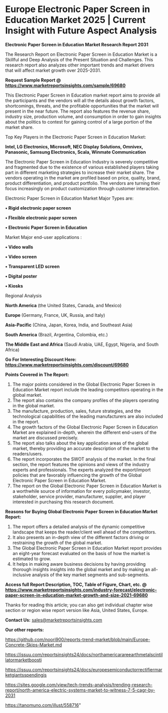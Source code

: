 # Europe Electronic Paper Screen in Education Market 2025 | Current Insight with Future Aspect Analysis

<strong>Electronic Paper Screen in Education Market Research Report 2031</strong>

The Research Report on Electronic Paper Screen in Education Market is a Skillful and Deep Analysis of the Present Situation and Challenges. This research report also analyzes other important trends and market drivers that will affect market growth over 2025-2031.

<strong>Request Sample Report @ <a href=https://www.marketreportsinsights.com/sample/69680>https://www.marketreportsinsights.com/sample/69680</a></strong>

This Electronic Paper Screen in Education market report aims to provide all the participants and the vendors will all the details about growth factors, shortcomings, threats, and the profitable opportunities that the market will present in the near future. The report also features the revenue share, industry size, production volume, and consumption in order to gain insights about the politics to contest for gaining control of a large portion of the market share.

Top Key Players in the Electronic Paper Screen in Education Market:

<strong>Intel, LG Electronics, Microsoft, NEC Display Solutions, Omnivex, Panasonic, Samsung Electronics, Scala, Winmate Communication</strong>

The Electronic Paper Screen in Education Industry is severely competitive and fragmented due to the existence of various established players taking part in different marketing strategies to increase their market share. The vendors operating in the market are profiled based on price, quality, brand, product differentiation, and product portfolio. The vendors are turning their focus increasingly on product customization through customer interaction.

Electronic Paper Screen in Education Market Major Types are:

<strong>• Rigid electronic paper screen

• Flexible electronic paper screen

• Electronic Paper Screen in Education</strong>

Market Major end-user applications :

<strong>• Video walls

• Video screen

• Transparent LED screen

• Digital poster

• Kiosks</strong>

Regional Analysis

</u><strong><b>North America</b></strong> (the United States, Canada, and Mexico)

<strong><b>Europe </b></strong>(Germany, France, UK, Russia, and Italy)

<strong><b>Asia-Pacific</b></strong> (China, Japan, Korea, India, and Southeast Asia)

<strong><b>South America</b></strong> (Brazil, Argentina, Colombia, etc.)

<strong><b>The Middle East and Africa</b></strong> (Saudi Arabia, UAE, Egypt, Nigeria, and South Africa)

<strong>Go For Interesting Discount Here: <a href=https://www.marketreportsinsights.com/discount/69680>https://www.marketreportsinsights.com/discount/69680</a></strong>

<strong>Points Covered in The Report:</strong>
<ol>
  <li>The major points considered in the Global Electronic Paper Screen in Education Market report include the leading competitors operating in the global market.</li>
  <li>The report also contains the company profiles of the players operating in the global market.</li>
  <li>The manufacture, production, sales, future strategies, and the technological capabilities of the leading manufacturers are also included in the report.</li>
  <li>The growth factors of the Global Electronic Paper Screen in Education Market are explained in-depth, wherein the different end-users of the market are discussed precisely.</li>
  <li>The report also talks about the key application areas of the global market, thereby providing an accurate description of the market to the readers/users.</li>
  <li>The report incorporates the SWOT analysis of the market. In the final section, the report features the opinions and views of the industry experts and professionals. The experts analyzed the export/import policies that are favorably influencing the growth of the Global Electronic Paper Screen in Education Market.</li>
  <li>The report on the Global Electronic Paper Screen in Education Market is a worthwhile source of information for every policymaker, investor, stakeholder, service provider, manufacturer, supplier, and player interested in purchasing this research document.</li>
</ol>
<strong>Reasons for Buying Global Electronic Paper Screen in Education Market Report:</strong>

<ol>
  <li>The report offers a detailed analysis of the dynamic competitive landscape that keeps the reader/client well ahead of the competitors.</li>
  <li>It also presents an in-depth view of the different factors driving or restraining the growth of the global market.</li>
  <li>The Global Electronic Paper Screen in Education Market report provides an eight-year forecast evaluated on the basis of how the market is estimated to grow.</li>
  <li>It helps in making aware business decisions by having providing thorough insights insights into the global market and by making an all-inclusive analysis of the key market segments and sub-segments.</li>
</ol>
<strong>Access full Report Description, TOC, Table of Figure, Chart, etc. @ <a href=https://www.marketreportsinsights.com/industry-forecast/electronic-paper-screen-in-education-market-growth-and-size-2021-69680>https://www.marketreportsinsights.com/industry-forecast/electronic-paper-screen-in-education-market-growth-and-size-2021-69680</a></strong>


Thanks for reading this article; you can also get individual chapter wise section or region wise report version like Asia, United States, Europe.

<strong>Contact Us:</strong>
sales@marketreportsinsights.com

<strong>Our other reports:</strong>

<a href=https://github.com/noori900/reports-trend-market/blob/main/Europe-Concrete-Skips-Market.md>https://github.com/noori900/reports-trend-market/blob/main/Europe-Concrete-Skips-Market.md</a>

<a href=https://issuu.com/reportsinsights24/docs/northamericarareearthmetalscintillatormarketboosti>https://issuu.com/reportsinsights24/docs/northamericarareearthmetalscintillatormarketboosti</a>

<a href=https://issuu.com/reportsinsights24/docs/europesemiconductorrectifiermarketgiantsspendingis>https://issuu.com/reportsinsights24/docs/europesemiconductorrectifiermarketgiantsspendingis</a>

<a href=https://sites.google.com/view/tech-trends-analysis/trending-research-report/north-america-electric-systems-market-to-witness-7-5-cagr-by-2031>https://sites.google.com/view/tech-trends-analysis/trending-research-report/north-america-electric-systems-market-to-witness-7-5-cagr-by-2031</a>

<a href=https://tanomuno.com/illust/558716>https://tanomuno.com/illust/558716</a>"

